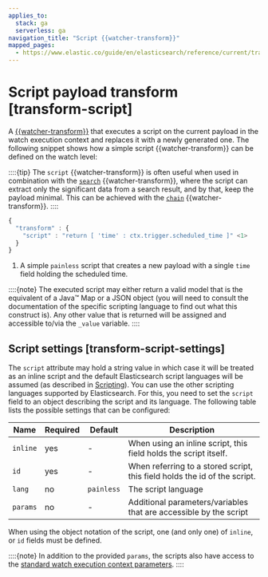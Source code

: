 ```yaml
---
applies_to:
  stack: ga
  serverless: ga
navigation_title: "Script {{watcher-transform}}"
mapped_pages:
  - https://www.elastic.co/guide/en/elasticsearch/reference/current/transform-script.html
---
```


# Script payload transform [transform-script]

A [{{watcher-transform}}](transform.md) that executes a script on the current payload in the watch execution context and replaces it with a newly generated one. The following snippet shows how a simple script {{watcher-transform}} can be defined on the watch level:

::::{tip}
The `script` {{watcher-transform}} is often useful when used in combination with the [`search`](transform-search.md) {{watcher-transform}}, where the script can extract only the significant data from a search result, and by that, keep the payload minimal. This can be achieved with the [`chain`](transform-chain.md) {{watcher-transform}}.
::::

```js
{
  "transform" : {
    "script" : "return [ 'time' : ctx.trigger.scheduled_time ]" <1>
  }
}
```

1. A simple `painless` script that creates a new payload with a single `time` field holding the scheduled time.

::::{note}
The executed script may either return a valid model that is the equivalent of a Java™ Map or a JSON object (you will need to consult the documentation of the specific scripting language to find out what this construct is). Any other value that is returned will be assigned and accessible to/via the `_value` variable.
::::

## Script settings [transform-script-settings]

The `script` attribute may hold a string value in which case it will be treated as an inline script and the default Elasticsearch script languages will be assumed (as described in [Scripting](../../scripting.md)). You can use the other scripting languages supported by Elasticsearch. For this, you need to set the `script` field to an object describing the script and its language. The following table lists the possible settings that can be configured:

| Name | Required | Default | Description |
| --- | --- | --- | --- |
| `inline` | yes | - | When using an inline script, this field holds                                     the script itself. |
| `id` | yes | - | When referring to a stored script, this                                     field holds the id of the script. |
| `lang` | no | `painless` | The script language |
| `params` | no | - | Additional parameters/variables that are                                     accessible by the script |

When using the object notation of the script, one (and only one) of `inline`, or `id` fields must be defined.

::::{note}
In addition to the provided `params`, the scripts also have access to the [standard watch execution context parameters](how-watcher-works.md#watch-execution-context).
::::
